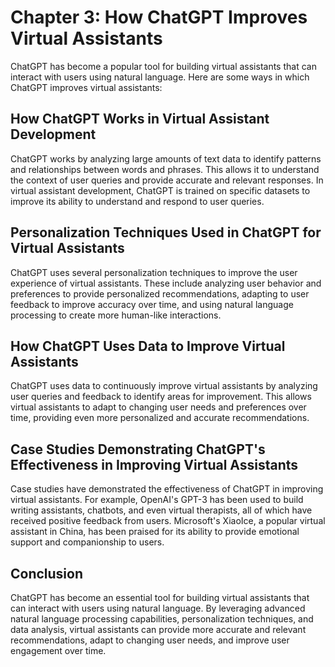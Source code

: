 Chapter 3: How ChatGPT Improves Virtual Assistants
==================================================

ChatGPT has become a popular tool for building virtual assistants that can interact with users using natural language. Here are some ways in which ChatGPT improves virtual assistants:

How ChatGPT Works in Virtual Assistant Development
--------------------------------------------------

ChatGPT works by analyzing large amounts of text data to identify patterns and relationships between words and phrases. This allows it to understand the context of user queries and provide accurate and relevant responses. In virtual assistant development, ChatGPT is trained on specific datasets to improve its ability to understand and respond to user queries.

Personalization Techniques Used in ChatGPT for Virtual Assistants
-----------------------------------------------------------------

ChatGPT uses several personalization techniques to improve the user experience of virtual assistants. These include analyzing user behavior and preferences to provide personalized recommendations, adapting to user feedback to improve accuracy over time, and using natural language processing to create more human-like interactions.

How ChatGPT Uses Data to Improve Virtual Assistants
---------------------------------------------------

ChatGPT uses data to continuously improve virtual assistants by analyzing user queries and feedback to identify areas for improvement. This allows virtual assistants to adapt to changing user needs and preferences over time, providing even more personalized and accurate recommendations.

Case Studies Demonstrating ChatGPT's Effectiveness in Improving Virtual Assistants
----------------------------------------------------------------------------------

Case studies have demonstrated the effectiveness of ChatGPT in improving virtual assistants. For example, OpenAI's GPT-3 has been used to build writing assistants, chatbots, and even virtual therapists, all of which have received positive feedback from users. Microsoft's XiaoIce, a popular virtual assistant in China, has been praised for its ability to provide emotional support and companionship to users.

Conclusion
----------

ChatGPT has become an essential tool for building virtual assistants that can interact with users using natural language. By leveraging advanced natural language processing capabilities, personalization techniques, and data analysis, virtual assistants can provide more accurate and relevant recommendations, adapt to changing user needs, and improve user engagement over time.

